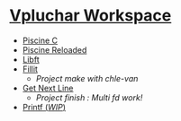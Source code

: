 # [Vpluchar Workspace](https://github.com/kiezmor/dev/)

* [Piscine C](https://github.com/kiezmor/piscine_c)
* [Piscine Reloaded](https://github.com/kiezmor/piscine_r)
* [Libft](https://github.com/kiezmor/libft)
* [Fillit](https://github.com/kiezmor/fillit)
	* *Project make with chle-van*
* [Get Next Line](https://github.com/kiezmor/gnl)
	* *Project finish : Multi fd work!*
* [Printf (*WIP*)](https://github.com/kiezmor/printf)